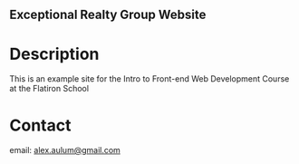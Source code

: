 Exceptional Realty Group Website
---

# Description

This is an example site for the Intro to Front-end Web Development Course at the Flatiron School

# Contact

email: alex.aulum@gmail.com